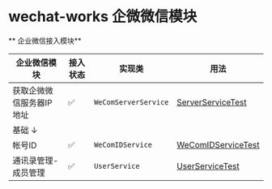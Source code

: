 # wechat-works 企微微信模块


** 企业微信接入模块**

| 企业微信模块        | 接入状态 | 实现类                  | 用法                                                                                              | 
|---------------|------|----------------------|-------------------------------------------------------------------------------------------------|
| 获取企微微信服务器IP地址 | ✅    | `WeComServerService` | [ServerServiceTest](src/test/java/org/kangspace/wechat/helper/work/WeComServerServiceTest.java) |
| 基础 ↓          |      |                      |                                                                                                 |
| 帐号ID          | ✅    | `WeComIDService`     | [WeComIDServiceTest](src/test/java/org/kangspace/wechat/helper/work/WeComIDServiceTest.java)    |
| 通讯录管理-成员管理    | ✅    | `UserService`        | [UserServiceTest](src/test/java/org/kangspace/wechat/helper/work/UserServiceTest.java)          |
